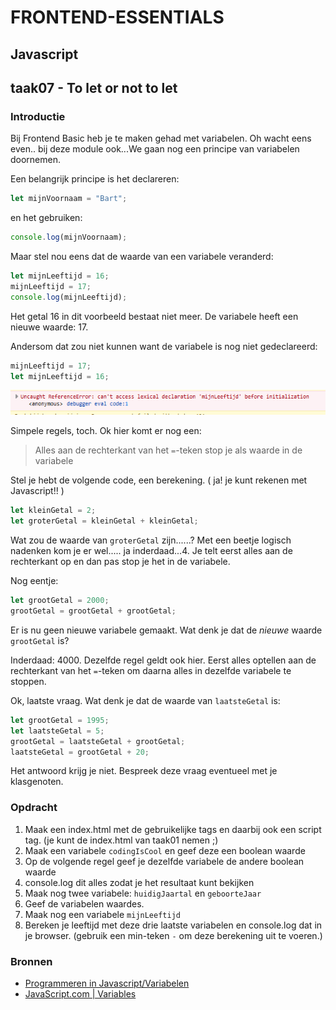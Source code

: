 # FRONTEND-ESSENTIALS

## Javascript

## taak07 - To let or not to let

### Introductie

Bij Frontend Basic heb je te maken gehad met variabelen. Oh wacht eens even.. bij deze module ook...We gaan nog een principe van variabelen doornemen.

Een belangrijk principe is het declareren:

```js
let mijnVoornaam = "Bart";
```

en het gebruiken:

```js
console.log(mijnVoornaam);
```

Maar stel nou eens dat de waarde van een variabele veranderd:

```js
let mijnLeeftijd = 16;
mijnLeeftijd = 17;
console.log(mijnLeeftijd);
```

Het getal 16 in dit voorbeeld bestaat niet meer. De variabele heeft een nieuwe waarde: 17.

Andersom dat zou niet kunnen want de variabele is nog niet gedeclareerd:

```js
mijnLeeftijd = 17;
let mijnLeeftijd = 16;
```

![Fout melding](images/foutmelding.png)

Simpele regels, toch. Ok hier komt er nog een:

> Alles aan de rechterkant van het `=`-teken stop je als waarde in de variabele

Stel je hebt de volgende code, een berekening. ( ja! je kunt rekenen met Javascript!! )

```js
let kleinGetal = 2;
let groterGetal = kleinGetal + kleinGetal;
```

Wat zou de waarde van `groterGetal` zijn......? Met een beetje logisch nadenken kom je er wel..... ja inderdaad...4. Je telt eerst alles aan de rechterkant op en dan pas stop je het in de variabele.

Nog eentje:

```js
let grootGetal = 2000;
grootGetal = grootGetal + grootGetal;
```

Er is nu geen nieuwe variabele gemaakt. Wat denk je dat de _nieuwe_ waarde `grootGetal` is?

Inderdaad: 4000. Dezelfde regel geldt ook hier. Eerst alles optellen aan de rechterkant van het `=`-teken om daarna alles in dezelfde variabele te stoppen.

Ok, laatste vraag. Wat denk je dat de waarde van `laatsteGetal` is:

```js
let grootGetal = 1995;
let laatsteGetal = 5;
grootGetal = laatsteGetal + grootGetal;
laatsteGetal = grootGetal + 20;
```

Het antwoord krijg je niet. Bespreek deze vraag eventueel met je klasgenoten.

### Opdracht

1. Maak een index.html met de gebruikelijke tags en daarbij ook een script tag. (je kunt de index.html van taak01 nemen ;)
2. Maak een variabele `codingIsCool` en geef deze een boolean waarde
3. Op de volgende regel geef je dezelfde variabele de andere boolean waarde
4. console.log dit alles zodat je het resultaat kunt bekijken
5. Maak nog twee variabele: `huidigJaartal` en `geboorteJaar`
6. Geef de variabelen waardes.
7. Maak nog een variabele `mijnLeeftijd`
8. Bereken je leeftijd met deze drie laatste variabelen en console.log dat in je browser. (gebruik een min-teken `-` om deze berekening uit te voeren.)

### Bronnen

- [Programmeren in Javascript/Variabelen](https://nl.wikibooks.org/wiki/Programmeren_in_JavaScript/Variabelen)
- [JavaScript.com | Variables](https://www.javascript.com/learn/variables)
  
